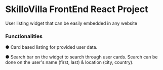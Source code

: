 # SkilloVilla FrontEnd React Project

User listing widget that can be easily embedded in any website

### Functionalities

● Card based listing for provided user data.

● Search bar on the widget to search through user cards. Search can be done on
the user's name (first, last) & location (city, country).
